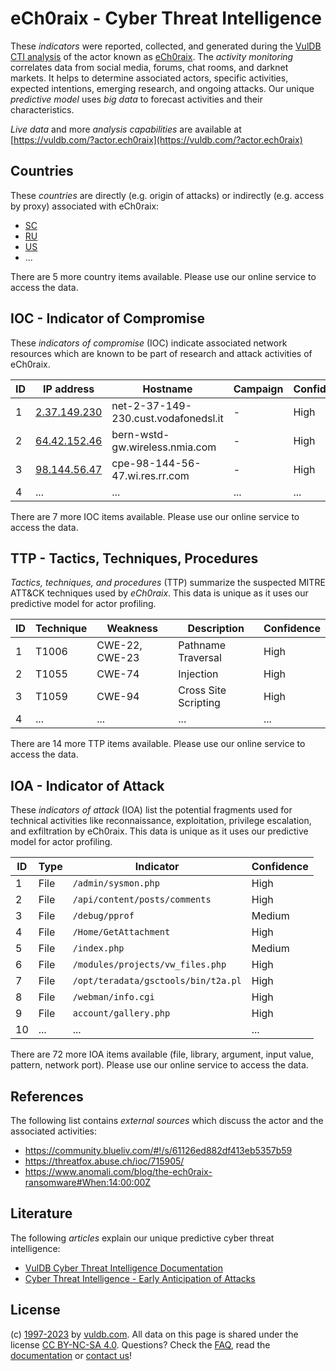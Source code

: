 # eCh0raix - Cyber Threat Intelligence

These _indicators_ were reported, collected, and generated during the [VulDB CTI analysis](https://vuldb.com/?kb.cti) of the actor known as [eCh0raix](https://vuldb.com/?actor.ech0raix). The _activity monitoring_ correlates data from social media, forums, chat rooms, and darknet markets. It helps to determine associated actors, specific activities, expected intentions, emerging research, and ongoing attacks. Our unique _predictive model_ uses _big data_ to forecast activities and their characteristics.

_Live data_ and more _analysis capabilities_ are available at [https://vuldb.com/?actor.ech0raix](https://vuldb.com/?actor.ech0raix)

## Countries

These _countries_ are directly (e.g. origin of attacks) or indirectly (e.g. access by proxy) associated with eCh0raix:

* [SC](https://vuldb.com/?country.sc)
* [RU](https://vuldb.com/?country.ru)
* [US](https://vuldb.com/?country.us)
* ...

There are 5 more country items available. Please use our online service to access the data.

## IOC - Indicator of Compromise

These _indicators of compromise_ (IOC) indicate associated network resources which are known to be part of research and attack activities of eCh0raix.

ID | IP address | Hostname | Campaign | Confidence
-- | ---------- | -------- | -------- | ----------
1 | [2.37.149.230](https://vuldb.com/?ip.2.37.149.230) | net-2-37-149-230.cust.vodafonedsl.it | - | High
2 | [64.42.152.46](https://vuldb.com/?ip.64.42.152.46) | bern-wstd-gw.wireless.nmia.com | - | High
3 | [98.144.56.47](https://vuldb.com/?ip.98.144.56.47) | cpe-98-144-56-47.wi.res.rr.com | - | High
4 | ... | ... | ... | ...

There are 7 more IOC items available. Please use our online service to access the data.

## TTP - Tactics, Techniques, Procedures

_Tactics, techniques, and procedures_ (TTP) summarize the suspected MITRE ATT&CK techniques used by _eCh0raix_. This data is unique as it uses our predictive model for actor profiling.

ID | Technique | Weakness | Description | Confidence
-- | --------- | -------- | ----------- | ----------
1 | T1006 | CWE-22, CWE-23 | Pathname Traversal | High
2 | T1055 | CWE-74 | Injection | High
3 | T1059 | CWE-94 | Cross Site Scripting | High
4 | ... | ... | ... | ...

There are 14 more TTP items available. Please use our online service to access the data.

## IOA - Indicator of Attack

These _indicators of attack_ (IOA) list the potential fragments used for technical activities like reconnaissance, exploitation, privilege escalation, and exfiltration by eCh0raix. This data is unique as it uses our predictive model for actor profiling.

ID | Type | Indicator | Confidence
-- | ---- | --------- | ----------
1 | File | `/admin/sysmon.php` | High
2 | File | `/api/content/posts/comments` | High
3 | File | `/debug/pprof` | Medium
4 | File | `/Home/GetAttachment` | High
5 | File | `/index.php` | Medium
6 | File | `/modules/projects/vw_files.php` | High
7 | File | `/opt/teradata/gsctools/bin/t2a.pl` | High
8 | File | `/webman/info.cgi` | High
9 | File | `account/gallery.php` | High
10 | ... | ... | ...

There are 72 more IOA items available (file, library, argument, input value, pattern, network port). Please use our online service to access the data.

## References

The following list contains _external sources_ which discuss the actor and the associated activities:

* https://community.blueliv.com/#!/s/61126ed882df413eb5357b59
* https://threatfox.abuse.ch/ioc/715905/
* https://www.anomali.com/blog/the-ech0raix-ransomware#When:14:00:00Z

## Literature

The following _articles_ explain our unique predictive cyber threat intelligence:

* [VulDB Cyber Threat Intelligence Documentation](https://vuldb.com/?kb.cti)
* [Cyber Threat Intelligence - Early Anticipation of Attacks](https://www.scip.ch/en/?labs.20201022)

## License

(c) [1997-2023](https://vuldb.com/?kb.changelog) by [vuldb.com](https://vuldb.com/?kb.about). All data on this page is shared under the license [CC BY-NC-SA 4.0](https://creativecommons.org/licenses/by-nc-sa/4.0/). Questions? Check the [FAQ](https://vuldb.com/?kb.faq), read the [documentation](https://vuldb.com/?kb) or [contact us](https://vuldb.com/?contact)!
